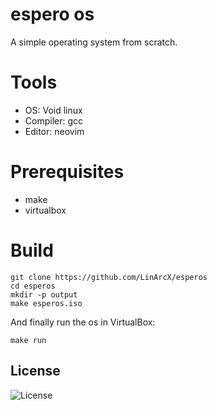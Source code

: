 # espero os
A simple operating system from scratch.

# Tools
- OS: Void linux
- Compiler: gcc
- Editor: neovim

# Prerequisites
- make
- virtualbox

# Build
```
git clone https://github.com/LinArcX/esperos
cd esperos
mkdir -p output
make esperos.iso
```

And finally run the os in VirtualBox:

`make run`

## License
![License](https://img.shields.io/github/license/LinArcX/esperos.svg)
